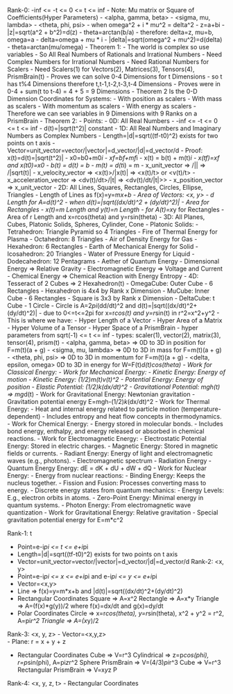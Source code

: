Rank-0: -inf <= -t <= 0 <= t <= inf
    - Note: Mu matrix or Square of Coefficients(Hyper Parameters)
        - <alpha, gamma, beta>
        - <sigma, mu, lambda>
        - <theta, phi, psi>
        - when omega^2 + i * mu^2 = delta^2
            - z=a+bi
            - |z|=sqrt(a^2 + b^2)=d(z)
            - theta=arctan(b/a)
        - therefore: delta=z, mu=b, omega=a
            - delta=omega + mu * i
            - |delta|=sqrt(omega^2 + mu^2)=d(delta)
            - theta=arctan(mu/omega)
        - Theorem 1:
            - The world is complex so use variables
            - So All Real Numbers of Rationals and Irrational Numbers
                - Need Complex Numbers for Irrational Numbers
                - Need Rational Numbers for Scalers
                - Need Scalers(1) for Vectors(2), Matrices(3), Tensors(4), PrismBrain(t)
                - Proves we can solve 0-4 Dimensions for t Dimensions
                - so t has t%4 Dimensions therefore t,t-1,t-2,t-3,t-4 Dimensions
                - Proves were in 0-4 + sum(t to t-4) = 4 + 5 = 9 Dimensions
            - Theorem 2 Is the 0-D Dimension Coordinates for Systems:
                - With position as scalers
                - With mass as scalers
                - With momentum as scalers
                - With energy as scalers
                - Therefore we can see variables in 9 Dimensions with 9 Ranks on a PrismBrain
        - Theorem 2:
            - Points:
                - 0D: All Real Numbers
                    - -inf <= -t <= 0 <= t <= inf
                    - d(t)=|sqrt(t^2)| constant
                - 1D: All Real Numbers and Imaginary Numbers as Complex Numbers
                    - Length=|d|=sqrt((tf-t0)^2) exists for two points on t axis
                    - Vector=unit_vector=vector/|vector|=d_vector/|d|=d_vector/d
                    - Proof: x(t)=d(t)=|sqrt(t^2)|
                        - x0=b0+m0*i
                        - xf=bf+mf*i
                        - x(t) = b(t) + m(t)*i
                        - x(tf)=xf and x(t0)=x0
                        - b(t) = d(t) = b
                        - m(t) = d(t*i) = m
                    - x_unit_vector => <x>/|<x>| => <x>/|sqrt(t)|
                    - x_velocity_vector => <x(t)>/|x(t)| => <x(t)/t> or <v(t)/t>
                    - x_acceleration_vector => <dv(t)/dt>/|t| => <dv(t)/dt/|t|>>
                    - x_position_vector => x_unit_vector
                - 2D: All Lines, Squares, Rectangles, Circles, Ellipse, Triangles 
                    - Length of Lines as f(x)=y=m*x+b
                    - Area of Vectors: <x, y>
                        - d Length for A=d(t)^2
                        - when d(t)=|sqrt((dx/dt)^2 + (dy/dt)^2)|
                    - Area for Rectangles
                        - x(t)=m Length and y(t)=n Length
                        - for A(t)=x*y for Rectangles
                    - Area of r Length and x=rcos(theta) and y=rsin(theta) 
                - 3D: All Planes, Cubes, Platonic Solids, Spheres, Cylinder, Cone
                    - Platonic Solids:
                        - Tetrahedron: Triangle Pyramid so 4 Triangles
                            - Fire of Thermal Energy for Plasma
                        - Octahedron: 8 Triangles
                            - Air of Density Energy for Gas
                        - Hexahedron: 6 Rectangles
                            - Earth of Mechanical Energy for Solid
                        - Icosahedron: 20 Triangles
                            - Water of Pressure Energy for Liquid
                        - Dodecahedron: 12 Pentagrams
                            - Aether of Quantum Energy
                                - Dimensional Energy => Relative Gravity
                                - Electromagnetic Energy => Voltage and Current
                                - Chemical Energy => Chemical Reaction with Energy Entropy
                - 4D: Tesseract of 2 Cubes => 2 Hexahedron(t)
                    - OmegaCube: Outer Cube
                        - 6 Rectangles
                        - Hexahedron is 4x4 by Rank x Dimension
                    - MuCube: Inner Cube
                        - 6 Rectangles
                        - Square is 3x3 by Rank x Dimension
                    - DeltaCube: t Cube
                        - 1 Circle
                        - Circle is A=2*pi*(dd/dt)^2 and d(t)=|sqrt((dx/dt)^2+(dy/dt)^2)|
                        - due to 0<=t<=2pi for x=r*cos(t) and y=r*sin(t) in r^2=x^2+y^2
                    - This is where we have:
                        - Hyper Length of a Vector
                        - Hyper Area of a Matrix
                        - Hyper Volume of a Tensor
                        - Hyper Space of a PrismBrain
    - hyper parameters from sqrt(-1) <= t <= inf
        - types: scaler(1), vector(2), matrix(3), tensor(4), prism(t)
        - <alpha, gamma, beta> => 0D to 3D in position for F=m(t)(a + g)
        - <sigma, mu, lambda> => 0D to 3D in mass for F=m(t)(a + g)
        - <theta, phi, psi> =>  0D to 3D in momentum for F=m(t)(a + g)
        - <delta, epsilon, omega> 0D to 3D in energy for W=F(t)*d(t)*cos(theta)
            - Work for Classical Energy:
                - Work for Mechanical Energy:
                    - Kinetic Energy: Energy of motion
                        - Kinetic Energy: (1/2)*m(t)*v(t)^2
                    - Potential Energy: Energy of position 
                        - Elastic Potential: (1/2)*k*(dx/dt)^2
                        - Gravitational Potential: m*g*h(t) => m*g*d(t)
                    - Work for Gravitational Energy: Newtonian gravitation
                        - Gravitation potential energy E=mgh-(1/2)*k*(dx/dt)^2
                - Work for Thermal Energy:
                    - Heat and internal energy related to particle motion (temperature-dependent)
                    - Includes entropy and heat flow concepts in thermodynamics.
                    - Work for Chemical Energy:
                        - Energy stored in molecular bonds.
                        - Includes bond energy, enthalpy, and energy released or absorbed in chemical reactions.
                - Work for Electromagnetic Energy:
                    - Electrostatic Potential Energy: Stored in electric charges.
                    - Magnetic Energy: Stored in magnetic fields or currents.
                    - Radiant Energy: Energy of light and electromagnetic waves (e.g., photons).
                        - Electromagnetic spectrum 
                        - Radiation Energy
            - Quantum Energy Energy: dE = dK + dU + dW + dQ
                - Work for Nuclear Energy:
                    - Energy from nuclear reactions:
                        - Binding Energy: Keeps the nucleus together.
                    - Fission and Fusion: Processes converting mass to energy.
                - Discrete energy states from quantum mechanics:
                    - Energy Levels: E.g., electron orbits in atoms.
                    - Zero-Point Energy: Minimal energy in quantum systems.
                    - Photon Energy: From electromagnetic wave quantization
            - Work for Gravitational Energy: Relative gravitation
                - Special gravitation potential energy for E=m*c^2

Rank-1: t
  - Point=e-i*pi <= t <= e+i*pi
  - Length=|d|=sqrt((tf-t0)^2) exists for two points on t axis
  - Vector=unit_vector=vector/|vector|=d_vector/|d|=d_vector/d
Rank-2: <x, y>
  - Point=e-i*pi <= x <= e+i*pi and e-i*pi <= y <= e+i*pi
  - Vector=<x,y> 
  - Line => f(x)=y=m*x+b and |d(t)|=sqrt((dx/dt)^2+(dy/dt)^2)
  - Rectangular Coordinates
      Square => A=x^2
      Rectangle => A=x*y
      Triangle => A=(f(x)*g(y))/2 where f(x)=dx/dt and g(x)=dy/dt
  - Polar Coordinates
      Circle => x=r*cos(theta), y=r*sin(theta), x^2 + y^2 = r^2, A=pi*r^2
      Triangle => A=(x*y)/2

Rank-3: <x, y, z>
    - Vector=<x,y,z>    
    - Plane: r = x + y + z
  - Rectangular Coordinates
      Cube => V=r^3
      Cylindrical => z=p*cos(phi), r=p*sin(phi), A=pi*z*r^2
  Sphere PrismBrain => V=(4/3)*pi*r^3
  Cube => V=r^3
  Rectangular PrismBrain => V=x*y*z
  P

Rank-4: <x, y, z, t>
    - Rectangular Coordinates

